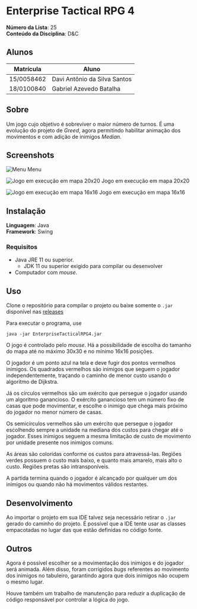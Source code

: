 # Enterprise Tactical RPG 4

**Número da Lista**: 25<br>
**Conteúdo da Disciplina**: D&C<br>

## Alunos

| Matrícula | Aluno |
| ---------- | -- |
| 15/0058462 |  Davi Antônio da Silva Santos |
| 18/0100840 |  Gabriel Azevedo Batalha |

## Sobre

Um jogo cujo objetivo é sobreviver o maior número de turnos. É uma evolução do
projeto de *Greed*, agora permitindo habilitar animação dos movimentos e com
adição de inimigos *Median*.

## Screenshots

![Menu](https://i.imgur.com/m8vTIQG.png)
Menu

![Jogo em execução em mapa 20x20](https://i.imgur.com/rithhNi.png)
Jogo em execução em mapa 20x20

![Jogo em execução em mapa 16x16](https://i.imgur.com/9Ore9el.png)
Jogo em execução em mapa 16x16

## Instalação 
**Linguagem**: Java<br>
**Framework**: Swing<br>

### Requisitos

- Java JRE 11 ou superior.
  - JDK 11 ou superior exigido para compilar ou desenvolver
- Computador com *mouse*.

## Uso 

Clone o repositório para compilar o projeto ou baixe somente o `.jar` disponível
nas [releases](https://github.com/projeto-de-algoritmos/D-C_Enterprise_Tactical_RPG_4/releases)

Para executar o programa, use
```
java -jar EnterpriseTacticalRPG4.jar
```
O jogo é controlado pelo *mouse*. Há a possibilidade de escolha do tamanho do
mapa até no máximo 30x30 e no mínimo 16x16 posições.

O jogador é um ponto azul na tela e deve fugir dos pontos vermelhos inimigos.
Os quadrados vermelhos são inimigos que seguem o jogador independentemente,
traçando o caminho de menor custo usando o algoritmo de Dijkstra.

Já os círculos vermelhos são um exército que persegue o jogador usando um
algoritmo ganancioso. O exército ganancioso tem um número fixo de casas que
pode movimentar, e escolhe o inimigo que chega mais próximo do jogador no menor
número de casas.

Os semicírculos vermelhos são um exército que persegue o jogador escolhendo
sempre a unidade na mediana dos custos para chegar até o jogador. Esses
inimigos seguem a mesma limitação de custo de movimento por unidade presente
nos inimigos comuns.

As áreas são coloridas conforme os custos para atravessá-las. Regiões verdes
possuem o custo mais baixo, e quanto mais amarelo, mais alto o custo. Regiões
pretas são intransponíveis.

A partida termina quando o jogador é alcançado por qualquer um dos inimigos ou
quando não há movimentos válidos restantes.

## Desenvolvimento

Ao importar o projeto em sua IDE talvez seja necessário retirar o `.jar` gerado
do caminho do projeto. É possível que a IDE tente usar as classes empacotadas
no lugar das que estão definidas no código fonte.

## Outros

Agora é possível escolher se a movimentação dos inimigos e do jogador será
animada. Além disso, foram corrigidos *bugs* referentes ao movimento dos
inimigos no tabuleiro, garantindo agora que dois inimigos não ocupem o mesmo
lugar.

Houve também um trabalho de manutenção para reduzir a duplicação de código
responsável por controlar a lógica do jogo.